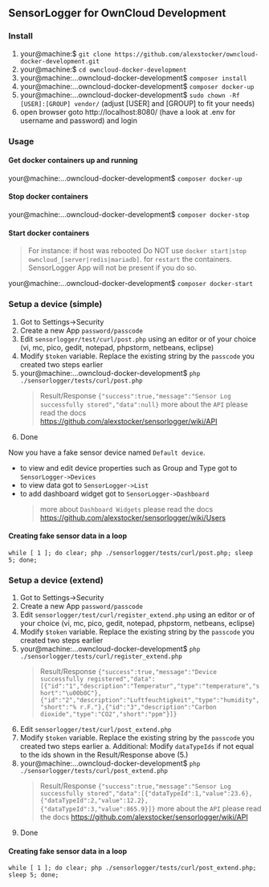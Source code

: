 ## SensorLogger for OwnCloud Development

### Install
1. your@machine:$ `git clone https://github.com/alexstocker/owncloud-docker-development.git`
2. your@machine:$ `cd owncloud-docker-development`
3. your@machine:...owncloud-docker-development$ `composer install`
4. your@machine:...owncloud-docker-development$ `composer docker-up`
5. your@machine:...owncloud-docker-development$ `sudo chown -Rf [USER]:[GROUP] vendor/` (adjust [USER] and [GROUP] to fit your needs)
6. open browser goto http://localhost:8080/ (have a look at .env for username and password) and login

### Usage

#### Get docker containers up and running
your@machine:...owncloud-docker-development$ `composer docker-up`

#### Stop docker containers
your@machine:...owncloud-docker-development$ `composer docker-stop`

#### Start docker containers 

> For instance: if host was rebooted
> Do NOT use `docker start|stop owncloud_[server|redis|mariadb]`. 
> for `restart` the containers. SensorLogger App will not be present if you do so.

your@machine:...owncloud-docker-development$ `composer docker-start`

### Setup a device (simple)
1. Got to Settings->Security
2. Create a new App `password/passcode`
3. Edit `sensorlogger/test/curl/post.php` using an editor or of your choice (vi, mc, pico, gedit, notepad, phpstorm, netbeans, eclipse)
4. Modify `$token` variable. Replace the existing string by the `passcode` you created two steps earlier
5. your@machine:...owncloud-docker-development$ `php ./sensorlogger/tests/curl/post.php`
   > Result/Response `{"success":true,"message":"Sensor Log successfully stored","data":null}`
   > more about the `API` please read the docs https://github.com/alexstocker/sensorlogger/wiki/API
6. Done

Now you have a fake sensor device named `Default device`. 
* to view and edit device properties such as Group and Type got to `SensorLogger->Devices`
* to view data got to `SensorLogger->List`
* to add dashboard widget got to `SensorLogger->Dashboard`
  > more about `Dashboard Widgets` please read the docs https://github.com/alexstocker/sensorlogger/wiki/Users

#### Creating fake sensor data in a loop
`while [ 1 ]; do clear; php ./sensorlogger/tests/curl/post.php; sleep 5; done;`

### Setup a device (extend)
1. Got to Settings->Security
2. Create a new App `password/passcode`
3. Edit `sensorlogger/test/curl/register_extend.php` using an editor or of your choice (vi, mc, pico, gedit, notepad, phpstorm, netbeans, eclipse)
4. Modify `$token` variable. Replace the existing string by the `passcode` you created two steps earlier
5. your@machine:...owncloud-docker-development$ `php ./sensorlogger/tests/curl/register_extend.php`
   > Result/Response `{"success":true,"message":"Device successfully registered","data":[{"id":"1","description":"Temperatur","type":"temperature","short":"\u00b0C"},{"id":"2","description":"Luftfeuchtigkeit","type":"humidity","short":"% r.F."},{"id":"3","description":"Carbon dioxide","type":"CO2","short":"ppm"}]}`
6. Edit `sensorlogger/test/curl/post_extend.php`
7. Modify `$token` variable. Replace the existing string by the `passcode` you created two steps earlier
   a. Additional: Modify `dataTypeIds` if not equal to the ids shown in the Result/Response above (5.)
8. your@machine:...owncloud-docker-development$ `php ./sensorlogger/tests/curl/post_extend.php`
   > Result/Response `{"success":true,"message":"Sensor Log successfully stored","data":[{"dataTypeId":1,"value":23.6},{"dataTypeId":2,"value":12.2},{"dataTypeId":3,"value":865.9}]}`
   > more about the `API` please read the docs https://github.com/alexstocker/sensorlogger/wiki/API
9. Done

#### Creating fake sensor data in a loop
`while [ 1 ]; do clear; php ./sensorlogger/tests/curl/post_extend.php; sleep 5; done;`


